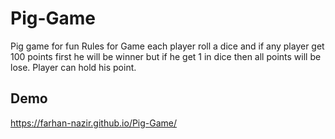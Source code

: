 # Pig-Game
Pig game for fun
Rules for Game
each player roll a dice and if any player get 100 points first he will be winner but if he get 1 in dice then all points will be lose.
Player can hold his point.


## Demo
https://farhan-nazir.github.io/Pig-Game/
